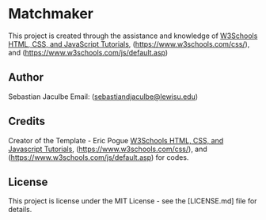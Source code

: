# Matchmaker
This project is created through the assistance and knowledge of 
[W3Schools HTML, CSS, and JavaScript Tutorials](https://www.w3schools.com/html/), (https://www.w3schools.com/css/), and (https://www.w3schools.com/js/default.asp)

## Author
Sebastian Jaculbe Email: (sebastiandjaculbe@lewisu.edu)

## Credits
Creator of the Template - Eric Pogue
[W3Schools HTML, CSS, and Javascript Tutorials](https://www.w3schools.com/html/), (https://www.w3schools.com/css/), and (https://www.w3schools.com/js/default.asp) for codes.

## License
This project is license under the MIT License - see the [LICENSE.md] file for details.